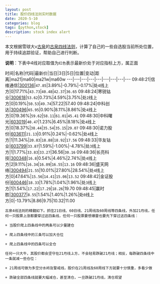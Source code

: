 ```yaml
---
layout: post
title: 股价四线法则实时数据
date: 2020-5-10
categories: blog
tags: [python,stock]
description: stock index alert
---
```



本文根据雪球大v[古泉](https://xueqiu.com/u/7148646888)的[古泉四线法则](https://xueqiu.com/7148646888/130498192)，计算了自己的一些自选股当前所处位置，用于持续追踪验证，帮助自己进行判断。

**说明**：下表中4线对应取值为`红色`表示最新价处于对应指标上方，属正面

时间|名称|代码|最新价|当日|3日|5日|位置|变动|距离|ma21|ma60|ma21w|ma60w
---|---|---|---|---|---|---|---|---
09:48:21|信维通信|[300136](https://xueqiu.com/S/SZ300136)|`47.85`|3.89%|-0.79%|-0.17%|处`4`线上方|0|17.71%|`43.73`|`40.48`|`42.37`|`36.65`
09:48:24|寒锐钴业|[300618](https://xueqiu.com/S/SZ300618)|`53.62`|0.73%|4.59%|3.75%|处`2`线上方|0|0.19%|`50.53`|`49.74`|57.22|57.40
09:48:24|中科创达|[300496](https://xueqiu.com/S/SZ300496)|`65.95`|0.90%|8.11%|8.86%|处`4`线上方|0|19.36%|`59.62`|`58.11`|`61.01`|`45.41`
09:48:30|中科曙光|[603019](https://xueqiu.com/S/SH603019)|`40.47`|1.23%|6.45%|8.18%|处`4`线上方|0|18.37%|`38.44`|`35.54`|`35.15`|`29.07`
09:48:30|诺力股份|[603611](https://xueqiu.com/S/SH603611)|`21.13`|0.91%|0.24%|-0.62%|处`4`线上方|1|11.34%|`20.83`|`18.88`|`18.92`|`17.56`
09:48:33|华友钴业|[603799](https://xueqiu.com/S/SH603799)|`33.87`|1.59%|-1.00%|-4.78%|处`3`线上方|1|1.77%|`33.83`|`33.27`|36.56|`30.16`
09:48:36|长亮科技|[300348](https://xueqiu.com/S/SZ300348)|`16.8`|0.54%|4.46%|2.74%|处`4`线上方|2|9.11%|`16.34`|`16.09`|`16.55`|`13.16`
09:48:36|盛天网络|[300494](https://xueqiu.com/S/SZ300494)|`21.55`|10.01%|27.80%|28.54%|处`4`线上方|0|47.64%|`15.56`|`14.41`|`15.06`|`13.52`
09:48:42|金证股份|[600446](https://xueqiu.com/S/SH600446)|`18.33`|1.78%|1.04%|1.96%|处`3`线上方|1|1.54%|`17.22`|`17.29`|`18.26`|19.70
09:48:45|赢时胜|[300377](https://xueqiu.com/S/SZ300377)|`8.55`|1.54%|1.40%|1.26%|处`0`线上方|0|-13.79%|8.86|9.75|10.32|11.00

```
古泉4线法则的精髓如下。抓住21日线、60日线、21周线及60周线等四条线，外加21月线，任何一只股票上涨都要穿过这四条线，任何一只股票要想爆雷也要先下穿过这四条线：

+ 当股价爬上四条线中的两条可以少量建仓

+ 爬上四条线中的三条可以加大仓位

+ 爬上四条线中的四条可以全仓

任何一只大牛，其股价都会坚守在21月线上方，不会轻易跌破21月线；相反，每跌破四条线中一条就减一些仓位：

+ 21周线可做为多空分水岭及警戒线，股价在21周线及60周线下方就要十分慎重，多看少做

+ 跌破全部四条线就要大幅减仓，甚至清仓，一旦跌破21月线，清仓观望
```